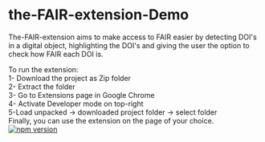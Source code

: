 # the-FAIR-extension-Demo
The-FAIR-extension aims to make access to FAIR easier by detecting DOI's in a digital object, highlighting the DOI's and giving the user the option to check how FAIR each DOI is.<br>

To run the extension:<br>
1- Download the project as Zip folder <br>
2- Extract the folder<br>
3- Go to Extensions page in Google Chrome<br>
4- Activate Developer mode on top-right<br>
5-Load unpacked -> downloaded project folder -> select folder<br>
Finally, you can use the extension on the page of your choice.
[![npm version](https://badge.fury.io/js/npm.svg)](https://badge.fury.io/js/npm)
